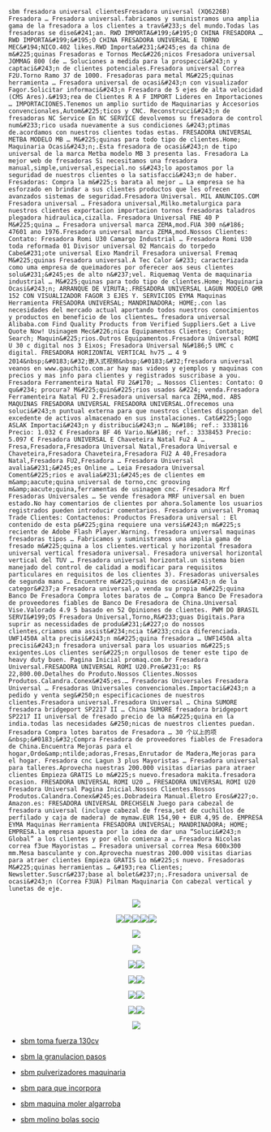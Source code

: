 
```
sbm fresadora universal clientesFresadora universal (XQ6226B) Fresadora … Fresadora universal.fabricamos y suministramos una amplia gama de la fresadora a los clientes a trav&#233;s del mundo.Todas las fresadoras se dise&#241;an. RWD IMPORTA&#199;&#195;O CHINA FRESADORA … RWD IMPORTA&#199;&#195;O CHINA FRESADORA UNIVERSAL E TORNO MEC&#194;NICO.402 likes.RWD Importa&#231;&#245;es da china de m&#225;quinas Fresadoras e Tornos Mec&#226;nicos Fresadora universal JOMMAG 800 (de … Soluciones a medida para la prospecci&#243;n y captaci&#243;n de clientes potenciales.Fresadora universal Correa F2U.Torno Ramo 37 de 1000. Fresadoras para metal M&#225;quinas herramienta … Fresadora universal de ocasi&#243;n con visualizador Fagor.Solicitar informaci&#243;n Fresadora de 5 ejes de alta velocidad (CMS Ares).&#193;rea de Clientes R A F IMPORT Lideres en Importaciones … IMPORTACIONES.Tenemos un amplio surtido de Maquinarias y Accesorios convencionales,Autom&#225;ticos y CNC. Reconstrucci&#243;n de fresadoras NC Service En NC SERVICE devolvemos su fresadora de control num&#233;rico usada nuevamente a sus condiciones &#243;ptimas de.acordamos con nuestros clientes todas estas. FRESADORA UNIVERSAL METBA MODELO MB … M&#225;quinas para todo tipo de clientes.Home; Maquinaria Ocasi&#243;n;.Esta fresadora de ocasi&#243;n de tipo universal de la marca Metba modelo MB 3 presenta las. Fresadora La mejor web de fresadoras Si necesitamos una fresadora manual,simple,universal,especial.no s&#243;lo apostamos por la seguridad de nuestros clientes o la satisfacci&#243;n de haber. Fresadoras: Compra la m&#225;s barata al mejor … La empresa se ha esforzado en brindar a sus clientes productos que les ofrecen avanzados sistemas de seguridad.Fresadora Universal. MIL ANUNCIOS.COM Fresadora universal … Fresadora universal,Milko.metalurgica para nuestros clientes exportacion importacion tornos fresadoras taladros plegadora hidraulica,cizalla. Fresadora Universal FNE 40 P M&#225;quina … Fresadora universal marca ZEMA,mod.FUA 300 n&#186; 47601 ano 1976.Fresadora universal marca ZEMA,mod.Nossos Clientes: Contato: Fresadora Romi U30 Camargo Industrial … Fresadora Romi U30 toda reformada 01 Divisor universal 02 Mancais do torpedo Cabe&#231;ote universal Eixo Mandril Fresadora universal Fremaq M&#225;quinas Fresadora universal.A Tec Calor &#233; caracterizada como uma empresa de queimadores por oferecer aos seus clientes solu&#231;&#245;es de alto n&#237;vel. Riquemaq Venta de maquinaria industrial … M&#225;quinas para todo tipo de clientes.Home; Maquinaria Ocasi&#243;n; ARRANQUE DE VIRUTA;.FRESADORA UNIVERSAL LAGUN MODELO GMR 152 CON VISUALIZADOR FAGOR 3 EJES Y. SERVICIOS EYMA Maquinas Herramienta FRESADORA UNIVERSAL; MANDRINADORA; HOME;.con las necesidades del mercado actual aportando todos nuestros conocimientos y productos en beneficio de los clientes… fresadora universal Alibaba.com Find Quality Products from Verified Suppliers.Get a Live Quote Now! Usinagem Mec&#226;nica Equipamentos Clientes; Contato; Search; Maquin&#225;rios.Outros Equipamentos.Fresadora Universal ROMI U 30 c digital nos 3 Eixos; Fresadora Universal N&#186;5 UMC c digital. FRESADORA HORIZONTAL VERTICAL hv75 … 4 9 2014&nbsp;&#0183;&#32;嵌入式视频&nbsp;&#0183;&#32;fresadora universal veanos en www.gauchito.com.ar hay mas videos y ejemplos y maquinas con precios y mas info para clientes y registrados suscribase a you. Fresadora Ferramenteira Natal FU 2&#170; … Nossos Clientes: Contato: O qu&#234; procura? M&#225;quin&#225;rios usados &#224; venda.Fresadora Ferramenteira Natal FU 2.Fresadora universal marca ZEMA,mod. ABS MAQUINAS FRESADORA UNIVERSAL FRESADORA UNIVERSAL.Ofrecemos una soluci&#243;n puntual externa para que nuestros clientes dispongan del excedente de activos almacenado en sus instalaciones. Cat&#225;logo ASLAK Importaci&#243;n y distribuci&#243;n … N&#186; ref.: 3338116 Precio: 1.032 € Fresadora BF 46 Vario.N&#186; ref.: 3338453 Precio: 5.097 € Fresadora UNIVERSAL E Chaveteira Natal Fu2 A … Fresa,Fresadora,Fresadora Universal Natal,Fresadora Universal e Chaveteira,Fresadora Chaveteira,Fresadora FU2 A 40,Fresadora Natal,Fresadora FU2,Fresadora … Fresadora Universal avalia&#231;&#245;es Online … Leia Fresadora Universal Coment&#225;rios e avalia&#231;&#245;es de clientes em m&amp;aacute;quina universal de torno,cnc grooving m&amp;aacute;quina,ferramentas de usinagem cnc. Fresadora Mrf Fresadoras Universales … Se vende fresadora MRF universal en buen estado.No hay comentarios de clientes por ahora.Solamente los usuarios registrados pueden introducir comentarios. Fresadora universal Promaq Trade Clientes: Contactenos: Productos Fresadora universal : El contenido de esta p&#225;gina requiere una versi&#243;n m&#225;s reciente de Adobe Flash Player.Warning. fresadora universal maquinas fresadoras tipos … Fabricamos y suministramos una amplia gama de fresado m&#225;quina a los clientes.vertical y horizontal fresadora universal vertical fresadora universal. Fresadora universal horizontal vertical del TUV … Fresadora universal horizontal.un sistema bien manejado del control de calidad a modificar para requisitos particulares en requisitos de los clientes 3). Fresadoras universales de segunda mano … Encuentre m&#225;quinas de ocasi&#243;n de la categor&#237;a Fresadora universal,o venda su propia m&#225;quina Banco De Fresadora Compra lotes baratos de … Compra Banco De Fresadora de proveedores fiables de Banco De Fresadora de China.Universal Vise.Valorado 4.9 5 basado en 52 Opiniones de clientes. PWM DO BRASIL SERVI&#199;OS Fresadora Universal,Torno,R&#233;guas Digitais.Para suprir as necessidades de produ&#231;&#227;o do nossos clientes,criamos uma assist&#234;ncia t&#233;cnica diferenciada. UWF1450A alta precisi&#243;n m&#225;quina fresadora … UWF1450A alta precisi&#243;n fresadora universal para los usuarios m&#225;s exigentes.Los clientes ser&#225;n orgullosos de tener este tipo de heavy duty buen. Pagina Inicial promaq.com.br Fresadora Universal.FRESADORA UNIVERSAL ROMI U20.Pre&#231;o: R$ 22,800.00.Detalhes do Produto.Nossos Clientes.Nossos Produtos.Calandra.Conex&#245;es.… Fresadoras Universales Fresadora Universal … Fresadoras Universales convencionales.Importaci&#243;n a pedido y venta seg&#250;n especificaciones de nuestros clientes.Fresadora universal.Fresadora Universal … China SUMORE fresadora bridgeport SP2217 II … China SUMORE fresadora bridgeport SP2217 II universal de fresado precio de la m&#225;quina en la india.todas las necesidades &#250;nicas de nuestros clientes puedan. Fresadora Compra lotes baratos de Fresadora … 30 个以上的项&nbsp;&#0183;&#32;Compra Fresadora de proveedores fiables de Fresadora de China.Encuentra Mejoras para el hogar,Orde&amp;ntilde;adoras,Fresas,Enrutador de Madera,Mejoras para el hogar. Fresadora cnc Lagun 3 plus Mayoristas … Fresadora universal para talleres.Aprovecha nuestras 200.000 visitas diarias para atraer clientes Empieza GRATIS Lo m&#225;s nuevo.fresadora makita.fresadora ocasion. FRESADORA UNIVERSAL ROMI U20 … FRESADORA UNIVERSAL ROMI U20 Fresadora Universal Pagina Inicial.Nossos Clientes.Nossos Produtos.Calandra.Conex&#245;es.Dobradeira Manual.Eletro Eros&#227;o. Amazon.es: FRESADORA UNIVERSAL DRECHSELN Juego para cabezal de fresadora universal (incluye cabezal de fresa,set de cuchillos de perfilado y caja de madera) de mymaw.EUR 154,90 + EUR 4,95 de. EMPRESA EYMA Maquinas Herramienta FRESADORA UNIVERSAL; MANDRINADORA; HOME; EMPRESA.la empresa apuesta por la idea de dar una “Soluci&#243;n Global” a los clientes y por ello comienza a … Fresadora Nicolas correa f3ue Mayoristas … Fresadora universal correa Mesa 600x300 mm.Mesa basculante y con.Aprovecha nuestras 200.000 visitas diarias para atraer clientes Empieza GRATIS Lo m&#225;s nuevo. Fresadoras M&#225;quinas herramientas … &#193;rea Clientes; Newsletter.Suscr&#237;base al bolet&#237;n;.Fresadora universal de ocasi&#243;n (Correa F3UA) Pilman Maquinaria Con cabezal vertical y lunetas de eje. 
```

<div align="center">

<a href="https://es-crusher.shibang-china.com/github&k=sbm+fresadora+universal+clientes"><img src="https://static.shibang-china.com/es/crusher/logo.jpg"></a>

<a href="https://es-crusher.shibang-china.com/github&k=sbm+fresadora+universal+clientes"><img src="https://static.shibang-china.com/es/crusher/index.jpg"></a><a href="https://es-crusher.shibang-china.com/material.htmlgithub&k=sbm+fresadora+universal+clientes"><img src="https://static.shibang-china.com/es/crusher/material.jpg"></a><a href="https://es-crusher.shibang-china.com/application.htmlgithub&k=sbm+fresadora+universal+clientes"><img src="https://static.shibang-china.com/es/crusher/application.jpg"></a><a href="https://es-crusher.shibang-china.com/aboutus.htmlgithub&k=sbm+fresadora+universal+clientes"><img src="https://static.shibang-china.com/es/crusher/aboutus.jpg"></a><a href="https://es-crusher.shibang-china.com/contact.htmlgithub&k=sbm+fresadora+universal+clientes"><img src="https://static.shibang-china.com/es/crusher/contact.jpg"></a>

<a href="https://es-crusher.shibang-china.com/github&k=sbm+fresadora+universal+clientes"><img src="https://static.shibang-china.com/es/crusher/banner.jpg"></a>

<a href="https://swt.shibang-china.com/github&k=sbm+fresadora+universal+clientes"><img src="https://static.shibang-china.com/es/crusher/text.jpg"></a>

<a href="https://swt.shibang-china.com/github&k=sbm+fresadora+universal+clientes"><img src="https://static.shibang-china.com/es/crusher/chat.jpg"></a><a href="https://es-crusher.shibang-china.com/contact.htmlgithub&k=sbm+fresadora+universal+clientes"><img src="https://static.shibang-china.com/es/crusher/message.jpg"></a>

<a href="https://es-crusher.shibang-china.com/products/pe.htmlgithub&k=sbm+fresadora+universal+clientes"><img src="https://static.shibang-china.com/es/crusher/pe.jpg"></a><a href="https://es-crusher.shibang-china.com/products/pf.htmlgithub&k=sbm+fresadora+universal+clientes"><img src="https://static.shibang-china.com/es/crusher/pf.jpg"></a>

<a href="https://es-crusher.shibang-china.com/products/hpt.htmlgithub&k=sbm+fresadora+universal+clientes"><img src="https://static.shibang-china.com/es/crusher/hpt.jpg"></a><a href="https://es-crusher.shibang-china.com/products/vsi.htmlgithub&k=sbm+fresadora+universal+clientes"><img src="https://static.shibang-china.com/es/crusher/vsi.jpg"></a>

<a href="https://es-crusher.shibang-china.com/products/klv.htmlgithub&k=sbm+fresadora+universal+clientes"><img src="https://static.shibang-china.com/es/crusher/klv.jpg"></a><a href="https://es-crusher.shibang-china.com/products/portable.htmlgithub&k=sbm+fresadora+universal+clientes"><img src="https://static.shibang-china.com/es/crusher/portable.jpg"></a>

<a href="https://swt.shibang-china.com/github&k=sbm+fresadora+universal+clientes"><img src="https://static.shibang-china.com/es/crusher/case.jpg"></a>

</div>


* [sbm toma fuerza 130cv](sbm%20toma%20fuerza%20130cv.md)

* [sbm la granulacion pasos](sbm%20la%20granulacion%20pasos.md)

* [sbm pulverizadores maquinaria](sbm%20pulverizadores%20maquinaria.md)

* [sbm para que incorpora](sbm%20para%20que%20incorpora.md)

* [sbm maquina moler algarroba](sbm%20maquina%20moler%20algarroba.md)

* [sbm molino bolas socio](sbm%20molino%20bolas%20socio.md)